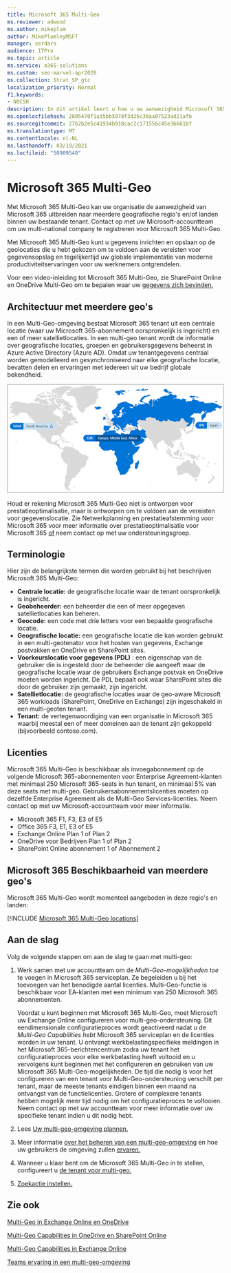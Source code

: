```yaml
---
title: Microsoft 365 Multi-Geo
ms.reviewer: adwood
ms.author: mikeplum
author: MikePlumleyMSFT
manager: serdars
audience: ITPro
ms.topic: article
ms.service: o365-solutions
ms.custom: seo-marvel-apr2020
ms.collection: Strat_SP_gtc
localization_priority: Normal
f1.keywords:
- NOCSH
description: In dit artikel leert u hoe u uw aanwezigheid Microsoft 365 meerdere geografische regio's kunt uitbreiden met Microsoft 365 Multi-Geo.
ms.openlocfilehash: 2805470f1a35bb5978f3d25c30aa07523ad21afb
ms.sourcegitcommit: 27b2b2e5c41934b918cac2c171556c45e36661bf
ms.translationtype: MT
ms.contentlocale: nl-NL
ms.lasthandoff: 03/19/2021
ms.locfileid: "50909548"
---
```

# <a name="microsoft-365-multi-geo"></a>Microsoft 365 Multi-Geo

Met Microsoft 365 Multi-Geo kan uw organisatie de aanwezigheid van Microsoft 365 uitbreiden naar meerdere geografische regio's en/of landen binnen uw bestaande tenant. Contact op met uw Microsoft-accountteam om uw multi-national company te registreren voor Microsoft 365 Multi-Geo.
  
Met Microsoft 365 Multi-Geo kunt u gegevens inrichten en opslaan op de geolocaties die u hebt gekozen om te voldoen aan de vereisten voor gegevensopslag en tegelijkertijd uw globale implementatie van moderne productiviteitservaringen voor uw werknemers ontgrendelen.

Voor een video-inleiding tot Microsoft 365 Multi-Geo, zie SharePoint Online en OneDrive Multi-Geo om te bepalen waar uw [gegevens zich bevinden.](https://www.youtube.com/watch?v=Do9U3JuROhk)

## <a name="multi-geo-architecture"></a>Architectuur met meerdere geo's

In een Multi-Geo-omgeving bestaat Microsoft 365 tenant uit een centrale locatie (waar uw Microsoft 365-abonnement oorspronkelijk is ingericht) en een of meer satellietlocaties. In een multi-geo tenant wordt de informatie over geografische locaties, groepen en gebruikersgegevens beheerst in Azure Active Directory (Azure AD). Omdat uw tenantgegevens centraal worden gemodelleerd en gesynchroniseerd naar elke geografische locatie, bevatten delen en ervaringen met iedereen uit uw bedrijf globale bekendheid.

![Schermafbeelding van multi-geomap vanuit het SharePoint beheercentrum](../media/multi-geo-world-map.png)

Houd er rekening Microsoft 365 Multi-Geo niet is ontworpen voor prestatieoptimalisatie, maar is ontworpen om te voldoen aan de vereisten voor gegevenslocatie. Zie Netwerkplanning en prestatieafstemming voor Microsoft 365 voor meer informatie over prestatieoptimalisatie voor Microsoft 365 [of](https://support.office.com/article/e5f1228c-da3c-4654-bf16-d163daee8848) neem contact op met uw ondersteuningsgroep.

## <a name="terminology"></a>Terminologie

Hier zijn de belangrijkste termen die worden gebruikt bij het beschrijven Microsoft 365 Multi-Geo:

- **Centrale locatie:** de geografische locatie waar de tenant oorspronkelijk is ingericht.
- **Geobeheerder:** een beheerder die een of meer opgegeven satellietlocaties kan beheren.
- **Geocode:** een code met drie letters voor een bepaalde geografische locatie.
- **Geografische locatie:** een geografische locatie die kan worden gebruikt in een multi-geotenator voor het hosten van gegevens, Exchange postvakken en OneDrive en SharePoint sites.
- **Voorkeurslocatie voor gegevens (PDL)** : een eigenschap van de gebruiker die is ingesteld door de beheerder die aangeeft waar de geografische locatie waar de gebruikers Exchange postvak en OneDrive moeten worden ingericht. De PDL bepaalt ook waar SharePoint sites die door de gebruiker zijn gemaakt, zijn ingericht.
- **Satellietlocatie:** de geografische locaties waar de geo-aware Microsoft 365 workloads (SharePoint, OneDrive en Exchange) zijn ingeschakeld in een multi-geoten tenant.
- **Tenant:** de vertegenwoordiging van een organisatie in Microsoft 365 waarbij meestal een of meer domeinen aan de tenant zijn gekoppeld (bijvoorbeeld contoso.com).

## <a name="licensing"></a>Licenties

Microsoft 365 Multi-Geo is beschikbaar als invoegabonnement op de volgende Microsoft 365-abonnementen voor Enterprise Agreement-klanten met minimaal 250 Microsoft 365-seats in hun tenant, en minimaal 5% van deze seats met multi-geo. Gebruikersabonnementslicenties moeten op dezelfde Enterprise Agreement als de Multi-Geo Services-licenties. Neem contact op met uw Microsoft-accountteam voor meer informatie.

- Microsoft 365 F1, F3, E3 of E5
- Office 365 F3, E1, E3 of E5
- Exchange Online Plan 1 of Plan 2
- OneDrive voor Bedrijven Plan 1 of Plan 2
- SharePoint Online abonnement 1 of Abonnement 2

## <a name="microsoft-365-multi-geo-availability"></a>Microsoft 365 Beschikbaarheid van meerdere geo's

Microsoft 365 Multi-Geo wordt momenteel aangeboden in deze regio's en landen:

[!INCLUDE [Microsoft 365 Multi-Geo locations](../includes/microsoft-365-multi-geo-locations.md)]

## <a name="getting-started"></a>Aan de slag

Volg de volgende stappen om aan de slag te gaan met multi-geo:

1. Werk samen met uw accountteam om de _Multi-Geo-mogelijkheden toe_ te voegen in Microsoft 365 serviceplan. Ze begeleiden u bij het toevoegen van het benodigde aantal licenties. Multi-Geo-functie is beschikbaar voor EA-klanten met een minimum van 250 Microsoft 365 abonnementen.

   Voordat u kunt beginnen met Microsoft 365 Multi-Geo, moet Microsoft uw Exchange Online configureren voor multi-geo-ondersteuning. Dit eendimensionale configuratieproces wordt geactiveerd nadat u de *Multi-Geo Capabilities hebt* Microsoft 365 serviceplan en de licenties worden in uw tenant. U ontvangt werkbelastingspecifieke meldingen [](https://support.office.com/article/38FB3333-BFCC-4340-A37B-DEDA509C2093) in het Microsoft 365-berichtencentrum zodra uw tenant het configuratieproces voor elke werkbelasting heeft voltooid en u vervolgens kunt beginnen met het configureren en gebruiken van uw Microsoft 365 Multi-Geo-mogelijkheden. De tijd die nodig is voor het configureren van een tenant voor Multi-Geo-ondersteuning verschilt per tenant, maar de meeste tenants eindigen binnen een maand na ontvangst van de functielicenties. Grotere of complexere tenants hebben mogelijk meer tijd nodig om het configuratieproces te voltooien. Neem contact op met uw accountteam voor meer informatie over uw specifieke tenant indien u dit nodig hebt.

2. Lees [Uw multi-geo-omgeving plannen.](plan-for-multi-geo.md)

3. Meer informatie [over het beheren van een multi-geo-omgeving](administering-a-multi-geo-environment.md) en hoe uw gebruikers de omgeving zullen [ervaren.](multi-geo-user-experience.md)

4. Wanneer u klaar bent om de Microsoft 365 Multi-Geo in te stellen, configureert u [de tenant voor multi-geo.](multi-geo-tenant-configuration.md)

5. [Zoekactie instellen.](configure-search-for-multi-geo.md)

## <a name="see-also"></a>Zie ook

[Multi-Geo in Exchange Online en OneDrive](https://Aka.ms/GoMultiGeo)

[Multi-Geo Capabilities in OneDrive en SharePoint Online](multi-geo-capabilities-in-onedrive-and-sharepoint-online-in-microsoft-365.md)

[Multi-Geo Capabilities in Exchange Online](multi-geo-capabilities-in-exchange-online.md)

[Teams ervaring in een multi-geo-omgeving](/microsoftteams/teams-experience-o365odb-spo-multi-geo)